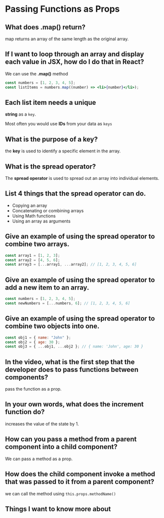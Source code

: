 # Passing Functions as Props

## What does .map() return?

map returns an array of the same length as the original array.

## If I want to loop through an array and display each value in JSX, how do I do that in React?

We can use the **.map()** method

```jsx
const numbers = [1, 2, 3, 4, 5];
const listItems = numbers.map((number) => <li>{number}</li>);
```

## Each list item needs a unique

**string** as a `key`.

Most often you would use **IDs** from your data as `keys`

## What is the purpose of a key?

the **key** is used to identify a specific element in the array.

## What is the spread operator?

The **spread operator** is used to spread out an array into individual elements.

## List 4 things that the spread operator can do.

- Copying an array
- Concatenating or combining arrays
- Using Math functions
- Using an array as arguments

## Give an example of using the spread operator to combine two arrays.

```jsx
const array1 = [1, 2, 3];
const array2 = [4, 5, 6];
const array3 = [...array1, ...array2]; // [1, 2, 3, 4, 5, 6]
```

## Give an example of using the spread operator to add a new item to an array.

```jsx
const numbers = [1, 2, 3, 4, 5];
const newNumbers = [...numbers, 6]; // [1, 2, 3, 4, 5, 6]
```

## Give an example of using the spread operator to combine two objects into one.

```jsx
const obj1 = { name: "John" };
const obj2 = { age: 30 };
const obj3 = { ...obj1, ...obj2 }; // { name: 'John', age: 30 }
```

## In the video, what is the first step that the developer does to pass functions between components?

pass the function as a prop.

## In your own words, what does the increment function do?

increases the value of the state by 1.

## How can you pass a method from a parent component into a child component?

We can pass a method as a prop.

## How does the child component invoke a method that was passed to it from a parent component?

we can call the method using `this.props.methodName()`

## Things I want to know more about
